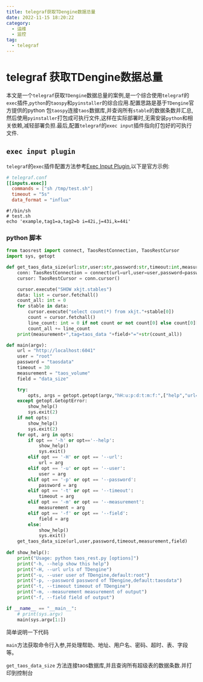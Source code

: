 ```yaml
---
title: telegraf获取TDengine数据总量
date: 2022-11-15 18:20:22
category:
  - 运维
  - 监控
tag:
  - telegraf
---
```


# telegraf 获取TDengine数据总量

​	本文是一个`telegraf`获取`TDengine`数据总量的案例,是一个综合使用`telegraf`的`exec`插件,`python`的`taospy`和`pyinstaller`的综合应用.配置思路是基于`TDengine`官方提供的python 包`taospy`连接`taos`数据库,并查询所有`stable`的数据条数并汇总,然后使用`pyinstaller`打包成可执行文件,这样在实际部署时,无需安装`python`和相关依赖,减轻部署负担.最后,配置`telegraf`的`exec input`插件指向打包好的可执行文件.

## `exec input plugin`

`telegraf`的`exec`插件配置方法参考[Exec Input Plugin](https://github.com/influxdata/telegraf/blob/release-1.24/plugins/inputs/exec/README.md),以下是官方示例:

```conf
# telegraf.conf
[[inputs.exec]]
  commands = ["sh /tmp/test.sh"]
  timeout = "5s"
  data_format = "influx"
```

```shell
#!/bin/sh
# test.sh
echo 'example,tag1=a,tag2=b i=42i,j=43i,k=44i'
```

### python 脚本

```python
from taosrest import connect, TaosRestConnection, TaosRestCursor
import sys, getopt

def get_taos_data_size(url:str,user:str,password:str,timeout:int,measurement:str,field:str):
    conn: TaosRestConnection = connect(url=url,user=user,password=password,timeout=timeout)
    cursor: TaosRestCursor = conn.cursor()

    cursor.execute("SHOW xkjt.stables")
    data: list = cursor.fetchall()
    count_all: int = 0
    for stable in data:
        cursor.execute("select count(*) from xkjt."+stable[0])
        count = cursor.fetchall()
        line_count: int = 0 if not count or not count[0] else count[0][0]
        count_all += line_count
    print(measurement+",tag=taos_data "+field+"="+str(count_all))

def main(argv):
    url = "http://localhost:6041"
    user = "root"
    password = "taosdata"
    timeout = 30
    measurement = "taos_volume"
    field = "data_size"

    try:
        opts, args = getopt.getopt(argv,"hH:u:p:d:t:m:f:",["help","url=","user=","password=","timeout=","measurement=","field="])
    except getopt.GetoptError:
        show_help()
        sys.exit(2)
    if not opts:
        show_help()
        sys.exit(2)
    for opt, arg in opts:
        if opt == '-h' or opt=='--help':
            show_help()
            sys.exit()
        elif opt == '-H' or opt == '--url':
            url = arg
        elif opt == '-u' or opt == '--user':
            user = arg
        elif opt == '-p' or opt == '--password':
            password = arg
        elif opt == '-t' or opt == '--timeout':
            timeout = arg
        elif opt == '-m' or opt == '--measurement':
            measurement = arg
        elif opt == '-f' or opt == '--field':
            field = arg
        else:
            show_help()
            sys.exit()
    get_taos_data_size(url,user,password,timeout,measurement,field)
    
def show_help():
    print("Usage: python taos_rest.py [options]")
    print("-h, --help show this help")
    print("-H, --url urls of TDengine")
    print("-u, --user user of TDengine,default:root")
    print("-p, --password password of TDengine,default:taosdata")
    print("-t, --timeout timeout of TDengine")
    print("-m, --measurement measurement of output")
    print("-f, --field field of output")

if __name__ == "__main__":
    # print(sys.argv)
    main(sys.argv[1:])
```

简单说明一下代码

`main`方法获取命令行入参,并处理帮助、地址、用户名、密码、超时、表、字段等。

`get_taos_data_size` 方法连接taos数据库,并且查询所有超级表的数据条数.并打印到控制台

